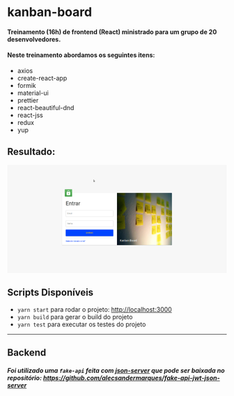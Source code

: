 # kanban-board

#### Treinamento (16h) de frontend (React) ministrado para um grupo de 20 desenvolvedores.

#### Neste treinamento abordamos os seguintes itens:

- axios
- create-react-app
- formik
- material-ui
- prettier
- react-beautiful-dnd
- react-jss
- redux
- yup

## Resultado:

![demo-gif](./demo.gif)

## Scripts Disponíveis

- `yarn start` para rodar o projeto: [http://localhost:3000](http://localhost:3000)
- `yarn build` para gerar o build do projeto
- `yarn test` para executar os testes do projeto

---

## Backend

##### Foi utilizado uma `fake-api` feita com [json-server](https://github.com/typicode/json-server) que pode ser baixada no repositório: https://github.com/alecsandermarques/fake-api-jwt-json-server
